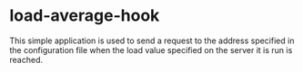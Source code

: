 # load-average-hook
This simple application is used to send a request to the address specified in the configuration file when the load value specified on the server it is run is reached.
